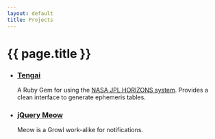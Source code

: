 ```yaml
---
layout: default
title: Projects
---
```

{{ page.title }}
====

* ### [Tengai](https://github.com/zacstewart/tengai)
  A Ruby Gem for using the [NASA JPL HORIZONS system](http://ssd.jpl.nasa.gov/?horizons).
  Provides a clean interface to generate ephemeris tables.

* ### [jQuery Meow](/projects/meow.html)
  Meow is a Growl work-alike for notifications.
